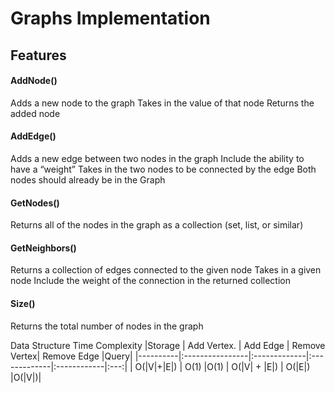 # Graphs Implementation

## Features
#### AddNode()
Adds a new node to the graph
Takes in the value of that node
Returns the added node
#### AddEdge()
Adds a new edge between two nodes in the graph
Include the ability to have a “weight”
Takes in the two nodes to be connected by the edge
Both nodes should already be in the Graph
#### GetNodes()
Returns all of the nodes in the graph as a collection (set, list, or similar)
#### GetNeighbors()
Returns a collection of edges connected to the given node
Takes in a given node
Include the weight of the connection in the returned collection
#### Size()
Returns the total number of nodes in the graph

Data Structure Time Complexity
|Storage   | Add Vertex.     | Add Edge     | Remove Vertex| Remove Edge |Query|
|----------|:----------------|:-------------|:-------------|:------------|:---:|
| O(|V|+|E|)  | O(1)         |O(1)          | O(|V| + |E|) | O(|E|)      |O(|V|)|
